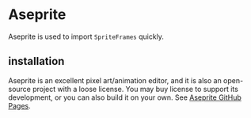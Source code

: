 # Aseprite

Aseprite is used to import `SpriteFrames` quickly.

## installation

Aseprite is an excellent pixel art/animation editor, and it is also an open-source project with a loose license. You may buy license to support its development, or you can also build it on your own. See [Aseprite GitHub Pages](https://github.com/aseprite/aseprite).

